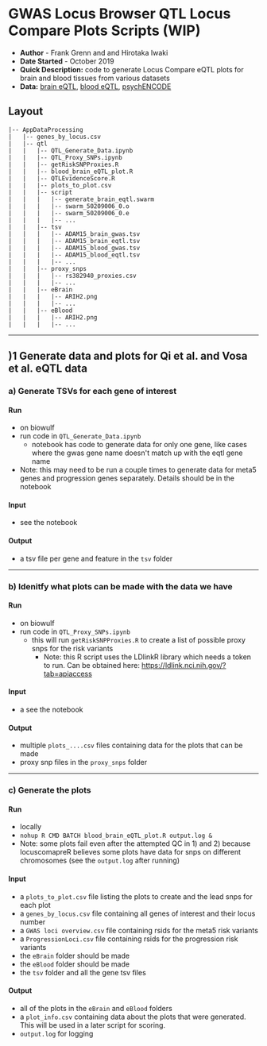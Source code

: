 # GWAS Locus Browser QTL Locus Compare Plots Scripts (WIP)
- **Author** - Frank Grenn and and Hirotaka Iwaki
- **Date Started** - October 2019
- **Quick Description:** code to generate Locus Compare eQTL plots for brain and blood tissues from various datasets
- **Data:** [brain eQTL](https://cnsgenomics.com/software/smr/#DataResource), [blood eQTL](https://www.eqtlgen.org/cis-eqtls.html), [psychENCODE](http://resource.psychencode.org/)

## Layout
```
|-- AppDataProcessing
|   |-- genes_by_locus.csv
|   |-- qtl
|   |   |-- QTL_Generate_Data.ipynb
|   |   |-- QTL_Proxy_SNPs.ipynb
|   |   |-- getRiskSNPProxies.R
|   |   |-- blood_brain_eQTL_plot.R
|   |   |-- QTLEvidenceScore.R
|   |   |-- plots_to_plot.csv
|   |   |-- script
|   |   |   |-- generate_brain_eqtl.swarm
|   |   |   |-- swarm_50209006_0.o
|   |   |   |-- swarm_50209006_0.e
|   |   |   |-- ...
|   |   |-- tsv
|   |   |   |-- ADAM15_brain_gwas.tsv
|   |   |   |-- ADAM15_brain_eqtl.tsv
|   |   |   |-- ADAM15_blood_gwas.tsv
|   |   |   |-- ADAM15_blood_eqtl.tsv
|   |   |   |-- ...
|   |   |-- proxy_snps
|   |   |   |-- rs382940_proxies.csv
|   |   |   |-- ...
|   |   |-- eBrain
|   |   |   |-- ARIH2.png
|   |   |   |-- ...
|   |   |-- eBlood
|   |   |   |-- ARIH2.png
|   |   |   |-- ...
```

---

## )1 Generate data and plots for Qi et al. and Vosa et al. eQTL data

### a) Generate TSVs for each gene of interest

#### Run
* on biowulf
* run code in `QTL_Generate_Data.ipynb`
    * notebook has code to generate data for only one gene, like cases where the gwas gene name doesn't match up with the eqtl gene name
* Note: this may need to be run a couple times to generate data for meta5 genes and progression genes separately. Details should be in the notebook

#### Input
* see the notebook

#### Output
* a tsv file per gene and feature in the `tsv` folder

---

### b) Idenitfy what plots can be made with the data we have

#### Run
* on biowulf
* run code in `QTL_Proxy_SNPs.ipynb`
   * this will run `getRiskSNPProxies.R` to create a list of possible proxy snps for the risk variants
      * Note: this R script uses the LDlinkR library which needs a token to run. Can be obtained here: https://ldlink.nci.nih.gov/?tab=apiaccess

#### Input
* a see the notebook
#### Output
* multiple `plots_....csv` files containing data for the plots that can be made
* proxy snp files in the `proxy_snps` folder

---

### c) Generate the plots

#### Run
* locally 
* `nohup R CMD BATCH blood_brain_eQTL_plot.R output.log &`
* Note: some plots fail even after the attempted QC in 1) and 2) because locuscomapreR believes some plots have data for snps on different chromosomes (see the `output.log` after running)

#### Input
* a `plots_to_plot.csv` file listing the plots to create and the lead snps for each plot
* a `genes_by_locus.csv` file containing all genes of interest and their locus number
* a `GWAS loci overview.csv` file containing rsids for the meta5 risk variants
* a `ProgressionLoci.csv` file containing rsids for the progression risk variants
* the `eBrain` folder should be made
* the `eBlood` folder should be made
* the `tsv` folder and all the gene tsv files

#### Output
* all of the plots in the `eBrain` and `eBlood` folders
* a `plot_info.csv` containing data about the plots that were generated. This will be used in a later script for scoring. 
* `output.log` for logging
